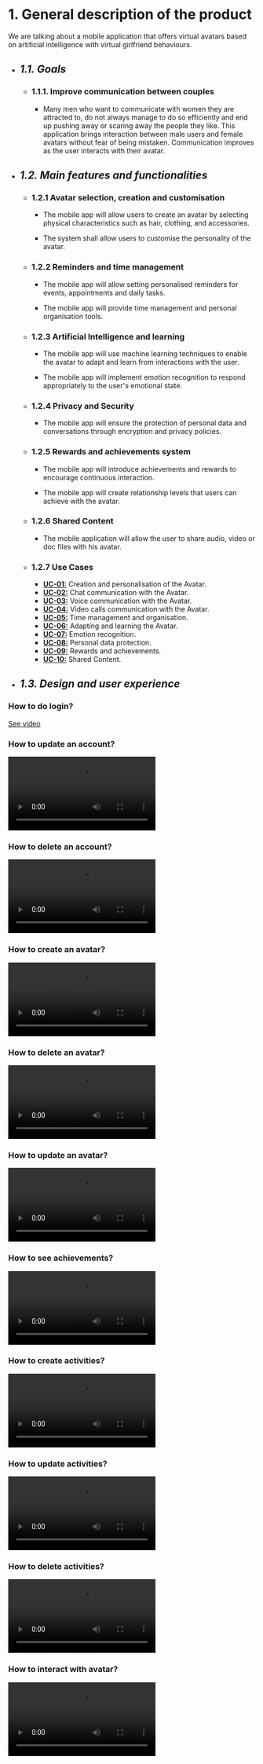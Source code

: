 
# 1. General description of the product

We are talking about a mobile application that offers virtual avatars based on artificial intelligence with virtual girlfriend behaviours.

- ## _1.1. Goals_

    - ### 1.1.1. Improve communication between couples 
    
        - Many men who want to communicate with women they are attracted to, do not always manage to do so efficiently and end up pushing away or scaring away the people they like. This application brings interaction between male users and female avatars without fear of being mistaken. Communication improves as the user interacts with their avatar. 

- ## _1.2. Main features and functionalities_

    - ### 1.2.1 Avatar selection, creation and customisation
        
        - The mobile app will allow users to create an avatar by selecting physical characteristics such as hair, clothing, and accessories.
        
        - The system shall allow users to customise the personality of the avatar.
       
    - ### 1.2.2 Reminders and time management

        - The mobile app will allow setting personalised reminders for events, appointments and daily tasks.

        - The mobile app will provide time management and personal organisation tools.

    - ### 1.2.3 Artificial Intelligence and learning

        - The mobile app will use machine learning techniques to enable the avatar to adapt and learn from interactions with the user.

        - The mobile app will implement emotion recognition to respond appropriately to the user's emotional state.

    - ### 1.2.4 Privacy and Security

        - The mobile app will ensure the protection of personal data and conversations through encryption and privacy policies.

    - ### 1.2.5 Rewards and achievements system

        - The mobile app will introduce achievements and rewards to encourage continuous interaction.
        
        - The mobile app will create relationship levels that users can achieve with the avatar.

    - ### 1.2.6 Shared Content

        - The mobile application will allow the user to share audio, video or doc files with his avatar.

    - ### 1.2.7 Use Cases

        - **[UC-01:](/03%20Documentation/06%20Use%20Cases.md)** Creation and personalisation of the Avatar.
        - **[UC-02:](/03%20Documentation/06%20Use%20Cases.md)** Chat communication with the Avatar.
        - **[UC-03:](/03%20Documentation/06%20Use%20Cases.md)** Voice communication with the Avatar.
        - **[UC-04:](/03%20Documentation/06%20Use%20Cases.md)** Video calls communication with the Avatar.
        - **[UC-05:](/03%20Documentation/06%20Use%20Cases.md)** Time management and organisation.
        - **[UC-06:](/03%20Documentation/06%20Use%20Cases.md)** Adapting and learning the Avatar.
        - **[UC-07:](/03%20Documentation/06%20Use%20Cases.md)** Emotion recognition.
        - **[UC-08:](/03%20Documentation/06%20Use%20Cases.md)** Personal data protection.
        - **[UC-09:](/03%20Documentation/06%20Use%20Cases.md)** Rewards and achievements.
        - **[UC-10:](/03%20Documentation/06%20Use%20Cases.md)** Shared Content.

- ## _1.3. Design and user experience_

### How to do login?

[See video](./Videos/00%20Login%20and%20Sing%20In.mp4)


### How to update an account?

<video src="./Videos/01 Update account.mp4" controls>
  Your browser does not support video playback.
</video>

### How to delete an account?

<video src="./Videos/02 Delete account.mp4" controls>
  Your browser does not support video playback.
</video>

### How to create an avatar?

<video src="./Videos/03 Avatar creation.mp4" controls>
  Your browser does not support video playback.
</video>

### How to delete an avatar?

<video src="./Videos/04 Avatar delete.mp4" controls>
  Your browser does not support video playback.
</video>

### How to update an avatar?

<video src="./Videos/05 Avatar update.mp4" controls>
  Your browser does not support video playback.
</video>

### How to see achievements?

<video src="./Videos/06 Achievements.mp4" controls>
  Your browser does not support video playback.
</video>

### How to create activities?

<video src="./Videos/07 Activity creation.mp4" controls>
  Your browser does not support video playback.
</video>

### How to update activities?

<video src="./Videos/08 Activity Update.mp4" controls>
  Your browser does not support video playback.
</video>

### How to delete activities?

<video src="./Videos/09 Activity delete.mp4" controls>
  Your browser does not support video playback.
</video>

### How to interact with avatar?

<video src="./Videos/10 Avatar chat.mp4" controls>
  Your browser does not support video playback.
</video>